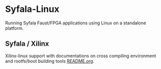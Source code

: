 # Syfala-Linux

Running Syfala Faust/FPGA applications using Linux on a standalone platform.

## Syfala / Xilinx 

Xilinx-linux support with documentations on cross compiling environment and
rootfs/boot building tools [README.org](xilinx/README.org).

